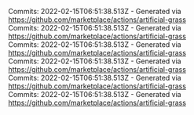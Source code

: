 Commits: 2022-02-15T06:51:38.513Z - Generated via https://github.com/marketplace/actions/artificial-grass
<br>
Commits: 2022-02-15T06:51:38.513Z - Generated via https://github.com/marketplace/actions/artificial-grass
<br>
Commits: 2022-02-15T06:51:38.513Z - Generated via https://github.com/marketplace/actions/artificial-grass
<br>
Commits: 2022-02-15T06:51:38.513Z - Generated via https://github.com/marketplace/actions/artificial-grass
<br>
Commits: 2022-02-15T06:51:38.513Z - Generated via https://github.com/marketplace/actions/artificial-grass
<br>
Commits: 2022-02-15T06:51:38.513Z - Generated via https://github.com/marketplace/actions/artificial-grass
<br>
